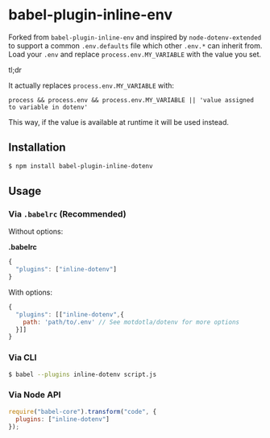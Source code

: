 # babel-plugin-inline-env

Forked from `babel-plugin-inline-env` and inspired by `node-dotenv-extended` to support a common `.env.defaults` file which other `.env.*` can inherit from. Load your `.env` and replace `process.env.MY_VARIABLE` with the value you set.

tl;dr

It actually replaces `process.env.MY_VARIABLE` with:

    process && process.env && process.env.MY_VARIABLE || 'value assigned to variable in dotenv'

This way, if the value is available at runtime it will be used instead.

## Installation

```sh
$ npm install babel-plugin-inline-dotenv
```

## Usage

### Via `.babelrc` (Recommended)

Without options:

**.babelrc**

```js
{
  "plugins": ["inline-dotenv"]
}
```

With options:

```js
{
  "plugins": [["inline-dotenv",{
    path: 'path/to/.env' // See motdotla/dotenv for more options
  }]]
}
```

### Via CLI

```sh
$ babel --plugins inline-dotenv script.js
```

### Via Node API

```javascript
require("babel-core").transform("code", {
  plugins: ["inline-dotenv"]
});
```
